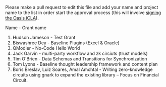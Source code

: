 Please make a pull request to edit this file and add your name and project name to the list in order start the approval process (this will involve [signing the Oasis iCLA](https://gist.github.com/OASIS-OP-Admin/8968911e16d9c245538d552e70af7378)).

Name - Grant name

1. Hudson Jameson - Test Grant
2. Biswashree Dey - Baseline Plugins (Excel & Oracle)
3. QModler - No-Code Hello World
4. Jack Garvin - multi-party workflow and zk circiuts (trust models)
5. Tim O'Brien - Data Schemas and Transitions for Synchronization
6. Tom Lyons - Baseline thought leadership framework and content plan
7. Boris Breslav, Luiz Soares, Amal Amchtal - Writing zero-knowledge circuits using gnark to expand the existing library – Focus on Financial Circuit.
